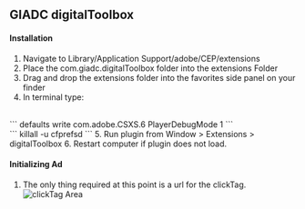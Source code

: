 ## GIADC digitalToolbox

#### Installation

1. Navigate to Library/Application Support/adobe/CEP/extensions
2. Place the com.giadc.digitalToolbox folder into the extensions Folder
3. Drag and drop the extensions folder into the favorites side panel on your finder
4. In terminal type:
  </br>
  ```
  defaults write com.adobe.CSXS.6 PlayerDebugMode 1
  ```
  </br>
  ```
  killall -u <username> cfprefsd
  ```
5. Run plugin from Window > Extensions > digitalToolbox
6. Restart computer if plugin does not load.

#### Initializing Ad
1. The only thing required at this point is a url for the clickTag.
  ![clickTag Area](https://www.dropbox.com/s/dkkq4i0q02a1tg6/Screen%20Shot%202016-10-28%20at%2011.29.04%20AM.png?dl=0)
